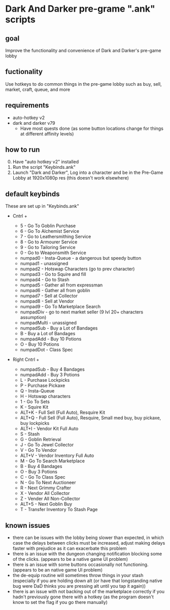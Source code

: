 # Dark And Darker pre-grame ".ank" scripts

## goal

  Improve the functionality and convenience of Dark and Darker's pre-game lobby

## fuctionality

  Use hotkeys to do common things in the pre-game lobby such as buy, sell, market, craft, queue, and more

## requirements

  - auto-hotkey v2
  - dark and darker v79 
    - Have most quests done (as some button locations change for things at different affinity levels)

## how to run

  0. Have "auto hotkey v2" installed
  1. Run the script "Keybinds.ank"
  2. Launch "Dark and Darker", Log into a character and be in the Pre-Game Lobby at 1920x1080p res (this doesn't work elsewhere)

## default keybinds

  These are set up in "Keybinds.ank"
  
  - Cntrl +
    - 5 - Go To Goblin Purchase
    - 6 - Go To Alchemist Service
    - 7 - Go to Leathersmithing Service
    - 8 - Go to Armourer Service
    - 9 - Go to Tailoring Service
    - 0 - Go to Weaponsmith Service
    - numpad0 - Insta-Queue - a dangerous but speedy button
    - numpad1 - unassigned
    - numpad2 - Hotswap Characters (go to prev character)
    - numpad3 - Go to Squire and fill
    - numpad4 - Go to Stash
    - numpad5 - Gather all from expressman
    - numpad6 - Gather all from goblin
    - numpad7 - Sell at Collector
    - numpad8 - Sell at Vendor
    - numpad9 - Go To Marketplace Search
    - numpadDiv - go to next market seller (9 lvl 20+ characters assumption)
    - numpadMulti - unassigned
    - numpadSub - Buy a Lot of Bandages
    - B - Buy a Lot of Bandages
    - numpadAdd - Buy 10 Potions
    - O - Buy 10 Potions
    - numpadDot - Class Spec

  - Right Cntrl + 
    - numpadSub - Buy 4 Bandages
    - numpadAdd - Buy 3 Potions
    - L - Purchase Lockpicks
    - P - Purchase Pickaxe
    - Q - Insta-Queue
    - H - Hotswap characters
    - 1 - Go To Sets
    - K - Squire Kit
    - ALT+K - Full Sell (Full Auto), Resquire Kit
    - ALT+Q - Full Sell (Full Auto), Resquire, Small med buy, buy pickaxe, buy lockpicks
    - ALT+I - Vendor Kit Full Auto
    - S - Stash
    - G - Goblin Retrieval
    - J - Go To Jewel Collector
    - V - Go To Vendor
    - ALT+V - Vendor Inventory Full Auto
    - M - Go To Search Marketplace
    - B - Buy 4 Bandages
    - O - Buy 3 Potions
    - C - Go To Class Spec
    - N - Go To Next Auctioneer
    - R - Next Grimmy Crafter
    - X - Vendor All Collector
    - Z - Vender All Non-Collector
    - ALT+5 - Next Goblin Buy
    - T - Transfer Inventory To Stash Page

## known issues

  - there can be issues with the lobby being slower than expected, in which case the delays between clicks must be increased, adjust making delays faster with prejudice as it can exacerbate this problem
  - there is an issue with the dungeon changing notification blocking some of the clicks. (appears to be a native game UI problem)
  - there is an issue with some buttons occasionally not functioning. (appears to be an native game UI problem)
  - the de-equip routine will sometimes throw things in your stash (especially if you are holding down alt (or have that longstanding native bug were DaD thinks you are pressing alt until you tap it again))
  - there is an issue with not backing out of the marketplace correctly if you hadn't previously gone there with a hotkey (as the program doesn't know to set the flag if you go there manually)

